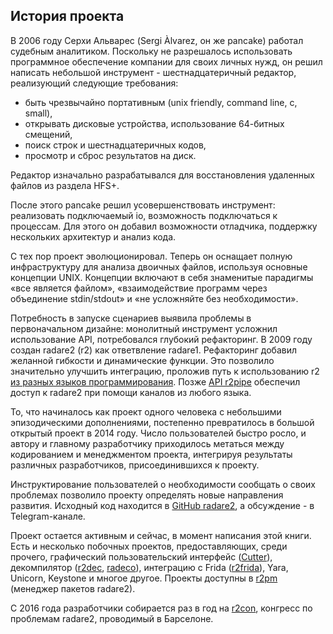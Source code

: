## История проекта

В 2006 году Серхи Альварес (Sergi Àlvarez, он же pancake) работал судебным аналитиком. Поскольку не разрешалось использовать программное обеспечение компании для своих личных нужд, он решил написать небольшой инструмент - шестнадцатеричный редактор, реализующий следующие требования:

* быть чрезвычайно портативным (unix friendly, command line, c, small),
* открывать дисковые устройства, использование 64-битных смещений,
* поиск строк и шестнадцатеричных кодов,
* просмотр и сброс результатов на диск.

Редактор изначально разрабатывался для восстановления удаленных файлов из раздела HFS+.

После этого pancake решил усовершенствовать инструмент: реализовать подключаемый io, возможность подключаться к процессам. Для этого он добавил возможности отладчика, поддержку нескольких архитектур и анализ кода.

С тех пор проект эволюционировал. Теперь он оснащает полную инфраструктуру для анализа двоичных файлов, используя основные концепции UNIX. Концепции включают в себя знаменитые парадигмы «все является файлом», «взаимодействие программ через объединение stdin/stdout» и «не усложняйте без необходимости».

Потребность в запуске сценариев выявила проблемы в первоначальном дизайне: монолитный инструмент усложнил использование API, потребовался глубокий рефакторинг. В 2009 году создан radare2 (r2) как ответвление radare1. Рефакторинг добавил желанной гибкости и динамические функции. Это позволило значительно улучшить интеграцию, проложив путь к использованию r2 [из разных языков программирования](https://github.com/radareorg/radare2-bindings). Позже [API r2pipe](https://github.com/radareorg/radare2-r2pipe) обеспечил доступ к radare2 при помощи каналов из любого языка.

То, что начиналось как проект одного человека с небольшими эпизодическими дополнениями, постепенно превратилось в большой открытый проект в 2014 году. Число пользователей быстро росло, и автору и главному разработчику приходилось метаться между кодированием и менеджментом проекта, интегрируя результаты различных разработчиков, присоединившихся к проекту.

Инструктирование пользователей о необходимости сообщать о своих проблемах позволило проекту определять новые направления развития. Исходный код находится в [GitHub radare2](https://github.com/radareorg/radare2), а обсуждение - в Telegram-канале.

Проект остается активным и сейчас, в момент написания этой книги. Есть и несколько побочных проектов, предоставляющих, среди прочего, графический пользовательский интерфейс ([Cutter](https://github.com/radareorg/cutter)), декомпилятор ([r2dec](https://github.com/wargio/r2dec-js), [radeco](https://github.com/radareorg/radeco)), интеграцию с Frida ([r2frida](https://github.com/nowsecure/r2frida)), Yara, Unicorn, Keystone и многое другое. Проекты доступны в [r2pm](https://github.com/radareorg/radare2-pm) (менеджер пакетов radare2).

С 2016 года разработчики собирается раз в год на [r2con](https://www.radare.org/con/), конгресс по проблемам radare2, проводимый в Барселоне.
